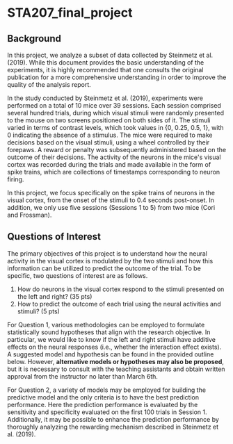 # STA207_final_project

## Background

In this project, we analyze a subset of data collected by Steinmetz et al. (2019). While this document provides the basic understanding of the experiments, it is highly recommended that one consults the original publication for a more comprehensive understanding in order to improve the quality of the analysis report.

In the study conducted by Steinmetz et al. (2019), experiments were performed on a total of 10 mice over 39 sessions. Each session comprised several hundred trials, during which visual stimuli were randomly presented to the mouse on two screens positioned on both sides of it. The stimuli varied in terms of contrast levels, which took values in {0, 0.25, 0.5, 1}, with 0 indicating the absence of a stimulus. The mice were required to make decisions based on the visual stimuli, using a wheel controlled by their forepaws. A reward or penalty was subsequently administered based on the outcome of their decisions. The activity of the neurons in the mice's visual cortex was recorded during the trials and made available in the form of spike trains, which are collections of timestamps corresponding to neuron firing. 

In this project, we focus specifically on the spike trains of neurons in the visual cortex, from the onset of the stimuli to 0.4 seconds post-onset. In addition, we only use five sessions (Sessions 1 to 5) from two mice (Cori and Frossman).

## Questions of Interest

The primary objectives of this project is to understand how the neural activity in the visual cortex is modulated by the two stimuli and how this information can be utilized to predict the outcome of the trial. To be specific, two questions of interest are as follows. 
1. How do neurons in the visual cortex respond to the stimuli presented on the left and right? (35 pts)
2. How to predict the outcome of each trial using the neural activities and stimuli? (5 pts)

For Question 1, various methodologies can be employed to formulate statistically sound hypotheses that align with the research objective. In particular, we would like to know if the left and right stimuli have additive effects on the neural responses (i.e., whether the interaction effect exists). A suggested model and hypothesis can be found in the provided outline below. However, **alternative models or hypotheses may also be proposed**, but it is necessary to consult with the teaching assistants and obtain written approval from the instructor no later than March 6th.

For Question 2, a variety of models may be employed for building the predictive model and the only criteria is to have the best prediction performance. Here the prediction performance is evaluated by the sensitivity and specificity evaluated on the first 100 trials in Session 1. Additionally, it may be possible to enhance the prediction performance by thoroughly analyzing the rewarding mechanism described in Steinmetz et al. (2019).
